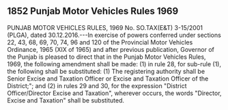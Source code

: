 ## 1852 Punjab Motor Vehicles Rules 1969
 
PUNJAB MOTOR VEHICLES RULES, 1969
No. SO.TAX(E&T) 3-15/2001 (PLGA), dated 30.12.2016.---In exercise of powers conferred under sections 22, 43, 68, 69, 70, 74, 96 and 120 of the Provincial Motor Vehicles Ordinance, 1965 (XIX of 1965) and after previous publication, Governor of the Punjab is pleased to direct that in the Punjab Motor Vehicles Rules, 1969, the following amendment shall be made:
(1) in rule 28, for sub-rule (1), the following shall be substituted:
(1) The registering authority shall be Senior Excise and Taxation Officer or Excise and Taxation Officer of the District;"; and
(2) in rules 29 and 30, for the expression "District Officer/Director Excise and Taxation", wherever occurs, the words "Director, Excise and Taxation" shall be substituted.

